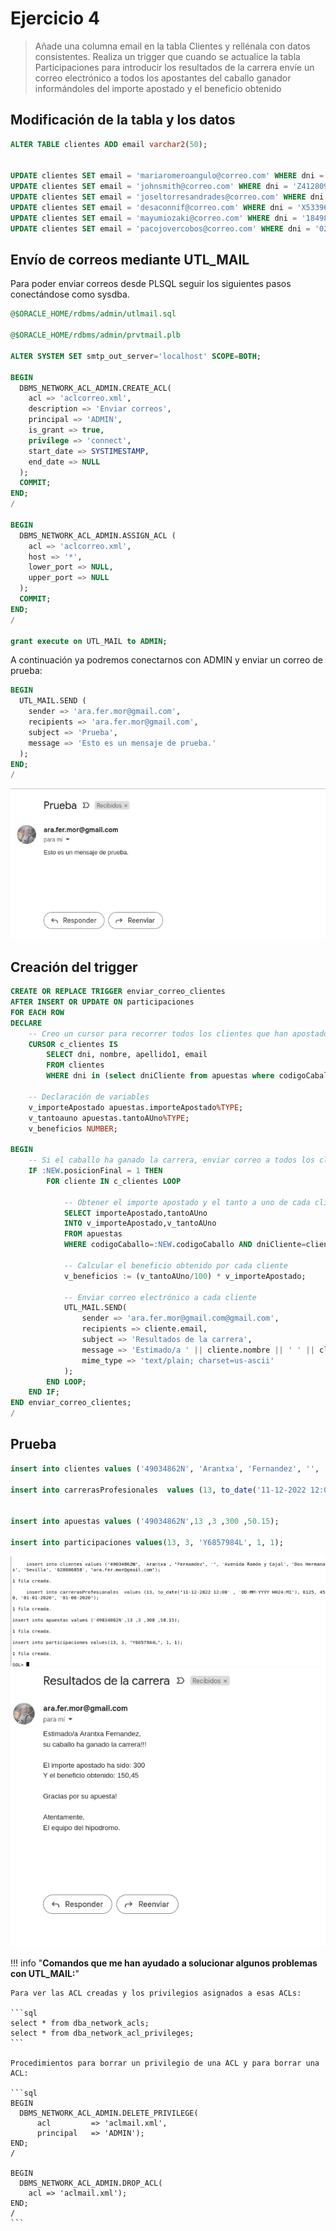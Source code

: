 # Ejercicio 4

> Añade una columna email en la tabla Clientes y rellénala con datos consistentes. Realiza un trigger que cuando se actualice la tabla Participaciones para introducir los resultados de la carrera envíe un correo electrónico a todos los apostantes del caballo ganador informándoles del importe apostado y el beneficio obtenido

## Modificación de la tabla y los datos

```sql
ALTER TABLE clientes ADD email varchar2(50);


UPDATE clientes SET email = 'mariaromeroangulo@correo.com' WHERE dni = '28841115N';
UPDATE clientes SET email = 'johnsmith@correo.com' WHERE dni = 'Z4128090D';
UPDATE clientes SET email = 'joseltorresandrades@correo.com' WHERE dni = '41500351W';
UPDATE clientes SET email = 'desaconnif@correo.com' WHERE dni = 'X5339679E';
UPDATE clientes SET email = 'mayumiozaki@correo.com' WHERE dni = '18498310P';
UPDATE clientes SET email = 'pacojovercobos@correo.com' WHERE dni = '02411561B';
```

## Envío de correos mediante UTL_MAIL

Para poder enviar correos desde PLSQL seguir los siguientes pasos conectándose como sysdba.

```sql
@$ORACLE_HOME/rdbms/admin/utlmail.sql

@$ORACLE_HOME/rdbms/admin/prvtmail.plb

ALTER SYSTEM SET smtp_out_server='localhost' SCOPE=BOTH;

BEGIN
  DBMS_NETWORK_ACL_ADMIN.CREATE_ACL(
    acl => 'aclcorreo.xml',
    description => 'Enviar correos',
    principal => 'ADMIN',
    is_grant => true,
    privilege => 'connect',
    start_date => SYSTIMESTAMP,
    end_date => NULL
  );
  COMMIT;
END;
/

BEGIN
  DBMS_NETWORK_ACL_ADMIN.ASSIGN_ACL (
    acl => 'aclcorreo.xml',
    host => '*',
    lower_port => NULL,
    upper_port => NULL
  );
  COMMIT;
END;
/

grant execute on UTL_MAIL to ADMIN;
```

A continuación ya podremos conectarnos con ADMIN y enviar un correo de prueba:

```sql
BEGIN
  UTL_MAIL.SEND (
    sender => 'ara.fer.mor@gmail.com',
    recipients => 'ara.fer.mor@gmail.com',
    subject => 'Prueba',
    message => 'Esto es un mensaje de prueba.'
  );
END;
/
```

![correo-prueba](/img/capturas-arantxa/82.png)

## Creación del trigger

```sql
CREATE OR REPLACE TRIGGER enviar_correo_clientes
AFTER INSERT OR UPDATE ON participaciones
FOR EACH ROW
DECLARE
    -- Creo un cursor para recorrer todos los clientes que han apostado por el caballo insertado y la carrera
    CURSOR c_clientes IS
        SELECT dni, nombre, apellido1, email
        FROM clientes
        WHERE dni in (select dniCliente from apuestas where codigoCaballo=:NEW.codigoCaballo AND codigoCarrera = :NEW.codigoCarrera);

    -- Declaración de variables
    v_importeApostado apuestas.importeApostado%TYPE;
    v_tantoauno apuestas.tantoAUno%TYPE;
    v_beneficios NUMBER;

BEGIN
    -- Si el caballo ha ganado la carrera, enviar correo a todos los clientes que hayan apostado por él
    IF :NEW.posicionFinal = 1 THEN
        FOR cliente IN c_clientes LOOP

            -- Obtener el importe apostado y el tanto a uno de cada cliente 
            SELECT importeApostado,tantoAUno
            INTO v_importeApostado,v_tantoAUno
            FROM apuestas
            WHERE codigoCaballo=:NEW.codigoCaballo AND dniCliente=cliente.dni;

            -- Calcular el beneficio obtenido por cada cliente
            v_beneficios := (v_tantoAUno/100) * v_importeApostado;

            -- Enviar correo electrónico a cada cliente
            UTL_MAIL.SEND(
                sender => 'ara.fer.mor@gmail.com@gmail.com',
                recipients => cliente.email,
                subject => 'Resultados de la carrera',
                message => 'Estimado/a ' || cliente.nombre || ' ' || cliente.apellido1||',' ||CHR(10)|| 'su caballo ha ganado la carrera!!!'||CHR(10)||CHR(10)||'El importe apostado ha sido: ' || v_importeApostado || CHR(10)||'Y el beneficio obtenido: ' || v_beneficios || CHR(10)||CHR(10)|| 'Gracias por su apuesta!' ||CHR(10)||CHR(10)||'Atentamente,'||CHR(10)||'El equipo del hipodromo.',
                mime_type => 'text/plain; charset=us-ascii'
            );
        END LOOP;
    END IF;
END enviar_correo_clientes;
/
```

## Prueba

```sql
insert into clientes values ('49034862N', 'Arantxa', 'Fernandez', '', 'Avenida Ramón y Cajal', 'Dos Hermanas', 'Sevilla', '628806858', 'ara.fer.mor@gmail.com');

insert into carrerasProfesionales  values (13, to_date('11-12-2022 12:00' , 'DD-MM-YYYY HH24:MI'), 6125, 450, '01-01-2020', '01-06-2020');


insert into apuestas values ('49034862N',13 ,3 ,300 ,50.15);

insert into participaciones values(13, 3, 'Y6857984L', 1, 1);
```

![inserts](/img/capturas-arantxa/83.png)
![correo-enviado](/img/capturas-arantxa/84.png)

!!! info "**Comandos que me han ayudado a solucionar algunos problemas con UTL_MAIL:**"

    Para ver las ACL creadas y los privilegios asignados a esas ACLs:

    ```sql
    select * from dba_network_acls;
    select * from dba_network_acl_privileges;
    ```

    Procedimientos para borrar un privilegio de una ACL y para borrar una ACL:

    ```sql
    BEGIN
      DBMS_NETWORK_ACL_ADMIN.DELETE_PRIVILEGE(
          acl         => 'aclmail.xml',
          principal   => 'ADMIN');
    END;
    /

    BEGIN
      DBMS_NETWORK_ACL_ADMIN.DROP_ACL(
        acl => 'aclmail.xml');
    END;
    /
    ```
